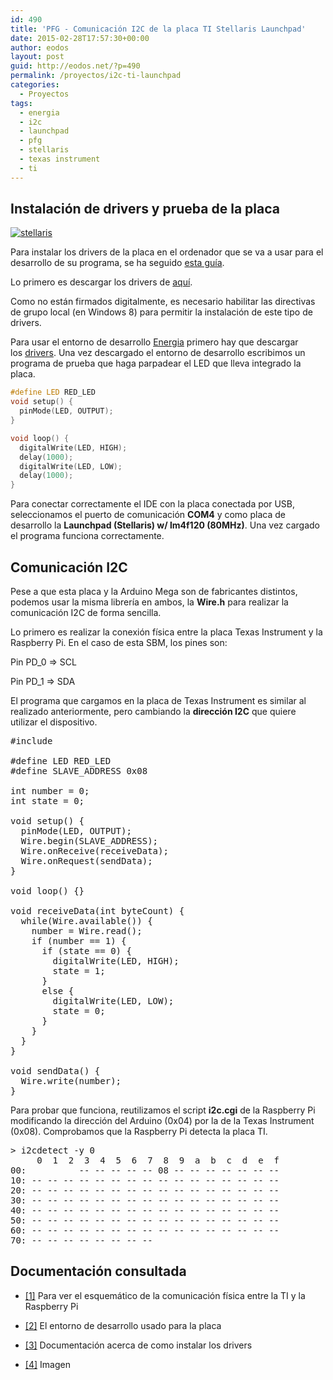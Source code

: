 ```yaml
---
id: 490
title: 'PFG - Comunicación I2C de la placa TI Stellaris Launchpad'
date: 2015-02-28T17:57:30+00:00
author: eodos
layout: post
guid: http://eodos.net/?p=490
permalink: /proyectos/i2c-ti-launchpad
categories:
  - Proyectos
tags:
  - energia
  - i2c
  - launchpad
  - pfg
  - stellaris
  - texas instrument
  - ti
---
```

## Instalación de drivers y prueba de la placa

<a href="https://i1.wp.com/eodos.net/wp-content/uploads/2015/02/stellaris.jpg" data-rel="lightbox-0" title=""><img class=" size-medium wp-image-493 alignleft" src="https://i2.wp.com/eodos.net/wp-content/uploads/2015/02/stellaris-300x214.jpg?resize=300%2C214" alt="stellaris" srcset="https://i1.wp.com/eodos.net/wp-content/uploads/2015/02/stellaris.jpg?resize=300%2C214&ssl=1 300w, https://i1.wp.com/eodos.net/wp-content/uploads/2015/02/stellaris.jpg?w=750&ssl=1 750w" sizes="(max-width: 300px) 100vw, 300px" data-recalc-dims="1" /></a>

Para instalar los drivers de la placa en el ordenador que se va a usar para el desarrollo de su programa, se ha seguido [esta guía](http://www.ti.com/lit/ml/spmu287b/spmu287b.pdf).

Lo primero es descargar los drivers de [aquí](http://www.ti.com/tool/stellaris_icdi_drivers).

Como no están firmados digitalmente, es necesario habilitar las directivas de grupo local (en Windows 8) para permitir la instalación de este tipo de drivers.

Para usar el entorno de desarrollo [Energia](http://energia.nu/) primero hay que descargar los [drivers](http://energia.nu/wordpress/wp-content/uploads/2014/12/xds100.zip). Una vez descargado el entorno de desarrollo escribimos un programa de prueba que haga parpadear el LED que lleva integrado la placa.

```c
#define LED RED_LED
void setup() {                
  pinMode(LED, OUTPUT);     
}

void loop() {
  digitalWrite(LED, HIGH);   
  delay(1000);               
  digitalWrite(LED, LOW);    
  delay(1000);
}
```

Para conectar correctamente el IDE con la placa conectada por USB, seleccionamos el puerto de comunicación **COM4** y como placa de desarrollo la **Launchpad (Stellaris) w/ lm4f120 (80MHz)**. Una vez cargado el programa funciona correctamente.

## Comunicación I2C

Pese a que esta placa y la Arduino Mega son de fabricantes distintos, podemos usar la misma librería en ambos, la **Wire.h** para realizar la comunicación I2C de forma sencilla.

Lo primero es realizar la conexión física entre la placa Texas Instrument y la Raspberry Pi. En el caso de esta SBM, los pines son:

Pin PD_0 => SCL
  
Pin PD_1 => SDA

El programa que cargamos en la placa de Texas Instrument es similar al realizado anteriormente, pero cambiando la **dirección I2C** que quiere utilizar el dispositivo.

<pre class="lang:c decode:true ">#include <Wire.h>

#define LED RED_LED
#define SLAVE_ADDRESS 0x08

int number = 0;
int state = 0;

void setup() {                
  pinMode(LED, OUTPUT);     
  Wire.begin(SLAVE_ADDRESS);
  Wire.onReceive(receiveData);
  Wire.onRequest(sendData);
}

void loop() {}

void receiveData(int byteCount) {
  while(Wire.available()) {
    number = Wire.read();
    if (number == 1) {
      if (state == 0) {
        digitalWrite(LED, HIGH);
        state = 1;
      }
      else {
        digitalWrite(LED, LOW);
        state = 0;
      }
    }
  }
}

void sendData() {
  Wire.write(number);
}</pre>

Para probar que funciona, reutilizamos el script **i2c.cgi** de la Raspberry Pi modificando la dirección del Arduino (0x04) por la de la Texas Instrument (0x08). Comprobamos que la Raspberry Pi detecta la placa TI.

<pre class="lang:sh decode:true ">> i2cdetect -y 0
     0  1  2  3  4  5  6  7  8  9  a  b  c  d  e  f
00:          -- -- -- -- -- 08 -- -- -- -- -- -- --
10: -- -- -- -- -- -- -- -- -- -- -- -- -- -- -- --
20: -- -- -- -- -- -- -- -- -- -- -- -- -- -- -- --
30: -- -- -- -- -- -- -- -- -- -- -- -- -- -- -- --
40: -- -- -- -- -- -- -- -- -- -- -- -- -- -- -- --
50: -- -- -- -- -- -- -- -- -- -- -- -- -- -- -- --
60: -- -- -- -- -- -- -- -- -- -- -- -- -- -- -- --
70: -- -- -- -- -- -- -- --</pre>

## Documentación consultada

  * [[1]](http://dronespersonalizados.blogspot.com.br/2014/06/stellaris-tiva-i2c-leds.html) Para ver el esquemático de la comunicación física entre la TI y la Raspberry Pi

  * [[2]](http://www.energia.nu/) El entorno de desarrollo usado para la placa

  * [[3]](http://www.ti.com/ww/en/launchpad/launchpad.html) Documentación acerca de como instalar los drivers

  * [[4]](http://www.ti.com/tool/Ek-LM4F120XL) Imagen